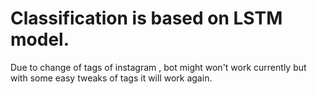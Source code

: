 # Classification is based on LSTM model.
Due to change of tags of instagram , bot might won't work currently but with some easy tweaks of tags it will work again.
